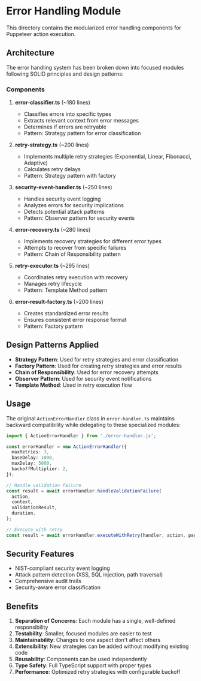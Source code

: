 # Error Handling Module

This directory contains the modularized error handling components for Puppeteer action execution.

## Architecture

The error handling system has been broken down into focused modules following SOLID principles and
design patterns:

### Components

1. **error-classifier.ts** (~180 lines)
   - Classifies errors into specific types
   - Extracts relevant context from error messages
   - Determines if errors are retryable
   - Pattern: Strategy pattern for error classification

2. **retry-strategy.ts** (~200 lines)
   - Implements multiple retry strategies (Exponential, Linear, Fibonacci, Adaptive)
   - Calculates retry delays
   - Pattern: Strategy pattern with factory

3. **security-event-handler.ts** (~250 lines)
   - Handles security event logging
   - Analyzes errors for security implications
   - Detects potential attack patterns
   - Pattern: Observer pattern for security events

4. **error-recovery.ts** (~280 lines)
   - Implements recovery strategies for different error types
   - Attempts to recover from specific failures
   - Pattern: Chain of Responsibility pattern

5. **retry-executor.ts** (~295 lines)
   - Coordinates retry execution with recovery
   - Manages retry lifecycle
   - Pattern: Template Method pattern

6. **error-result-factory.ts** (~200 lines)
   - Creates standardized error results
   - Ensures consistent error response format
   - Pattern: Factory pattern

## Design Patterns Applied

- **Strategy Pattern**: Used for retry strategies and error classification
- **Factory Pattern**: Used for creating retry strategies and error results
- **Chain of Responsibility**: Used for error recovery attempts
- **Observer Pattern**: Used for security event notifications
- **Template Method**: Used in retry execution flow

## Usage

The original `ActionErrorHandler` class in `error-handler.ts` maintains backward compatibility while
delegating to these specialized modules:

```typescript
import { ActionErrorHandler } from './error-handler.js';

const errorHandler = new ActionErrorHandler({
  maxRetries: 3,
  baseDelay: 1000,
  maxDelay: 5000,
  backoffMultiplier: 2,
});

// Handle validation failure
const result = await errorHandler.handleValidationFailure(
  action,
  context,
  validationResult,
  duration,
);

// Execute with retry
const result = await errorHandler.executeWithRetry(handler, action, page, context);
```

## Security Features

- NIST-compliant security event logging
- Attack pattern detection (XSS, SQL injection, path traversal)
- Comprehensive audit trails
- Security-aware error classification

## Benefits

1. **Separation of Concerns**: Each module has a single, well-defined responsibility
2. **Testability**: Smaller, focused modules are easier to test
3. **Maintainability**: Changes to one aspect don't affect others
4. **Extensibility**: New strategies can be added without modifying existing code
5. **Reusability**: Components can be used independently
6. **Type Safety**: Full TypeScript support with proper types
7. **Performance**: Optimized retry strategies with configurable backoff
